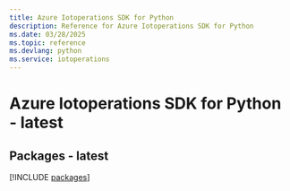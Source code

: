```yaml
---
title: Azure Iotoperations SDK for Python
description: Reference for Azure Iotoperations SDK for Python
ms.date: 03/28/2025
ms.topic: reference
ms.devlang: python
ms.service: iotoperations
---
```

# Azure Iotoperations SDK for Python - latest
## Packages - latest
[!INCLUDE [packages](iotoperations-index.md)]